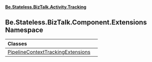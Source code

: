 #### [Be.Stateless.BizTalk.Activity.Tracking](README.md 'README')

## Be.Stateless.BizTalk.Component.Extensions Namespace

| Classes | |
| :--- | :--- |
| [PipelineContextTrackingExtensions](PipelineContextTrackingExtensions.md 'Be.Stateless.BizTalk.Component.Extensions.PipelineContextTrackingExtensions') | |

